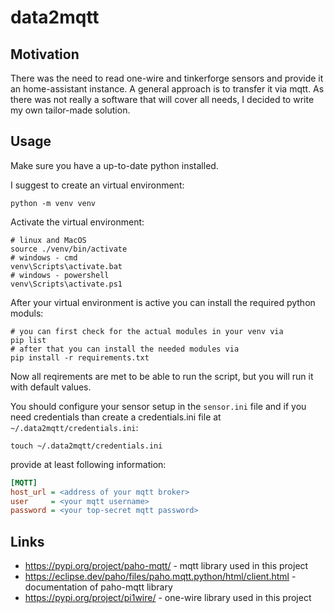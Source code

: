 data2mqtt
=========

Motivation
----------

There was the need to read one-wire and tinkerforge sensors and provide it an home-assistant instance. A general approach is to transfer it via mqtt. As there was not really a software that will cover all needs, I decided to write my own tailor-made solution.

Usage
-----

Make sure you have a up-to-date python installed.

I suggest to create an virtual environment:
```shell
python -m venv venv
```

Activate the virtual environment:
```shell
# linux and MacOS
source ./venv/bin/activate
# windows - cmd
venv\Scripts\activate.bat
# windows - powershell
venv\Scripts\activate.ps1
```
After your virtual environment is active you can install the required python moduls:
```shell
# you can first check for the actual modules in your venv via
pip list
# after that you can install the needed modules via
pip install -r requirements.txt
```

Now all reqirements are met to be able to run the script, but you will run it with default values.

You should configure your sensor setup in the `sensor.ini` file and if you need credentials than create a credentials.ini file at `~/.data2mqtt/credentials.ini`:
```shell
touch ~/.data2mqtt/credentials.ini
```
provide at least following information:
```ini
[MQTT]
host_url = <address of your mqtt broker>
user     = <your mqtt username>
password = <your top-secret mqtt password>
```

Links
-----
- https://pypi.org/project/paho-mqtt/ - mqtt library used in this project
- https://eclipse.dev/paho/files/paho.mqtt.python/html/client.html - documentation of paho-mqtt library
- https://pypi.org/project/pi1wire/ - one-wire library used in this project